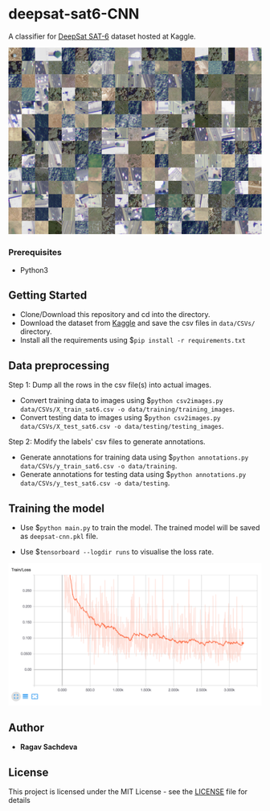 # deepsat-sat6-CNN

A classifier for [DeepSat SAT-6](https://www.kaggle.com/crawford/deepsat-sat6) dataset hosted at Kaggle.

![alt text](/extra/sat_img.png)

### Prerequisites

* Python3

## Getting Started

* Clone/Download this repository and cd into the directory.
* Download the dataset from [Kaggle](https://www.kaggle.com/crawford/deepsat-sat6) and save the csv files in ```data/CSVs/``` directory.
* Install all the requirements using $```pip install -r requirements.txt```

## Data preprocessing

Step 1: Dump all the rows in the csv file(s) into actual images.

* Convert training data to images using $```python csv2images.py data/CSVs/X_train_sat6.csv -o data/training/training_images```.
* Convert testing data to images using $```python csv2images.py data/CSVs/X_test_sat6.csv -o data/testing/testing_images```.

Step 2: Modify the labels' csv files to generate annotations.

* Generate annotations for training data using $```python annotations.py data/CSVs/y_train_sat6.csv -o data/training```.
* Generate annotations for testing data using $```python annotations.py data/CSVs/y_test_sat6.csv -o data/testing```.

## Training the model

* Use $```python main.py``` to train the model. The trained model will be saved as ```deepsat-cnn.pkl``` file.

* Use $```tensorboard --logdir runs``` to visualise the loss rate.

![alt text](/extra/loss_graph.png)

## Author

* **Ragav Sachdeva**

## License

This project is licensed under the MIT License - see the [LICENSE](LICENSE) file for details
